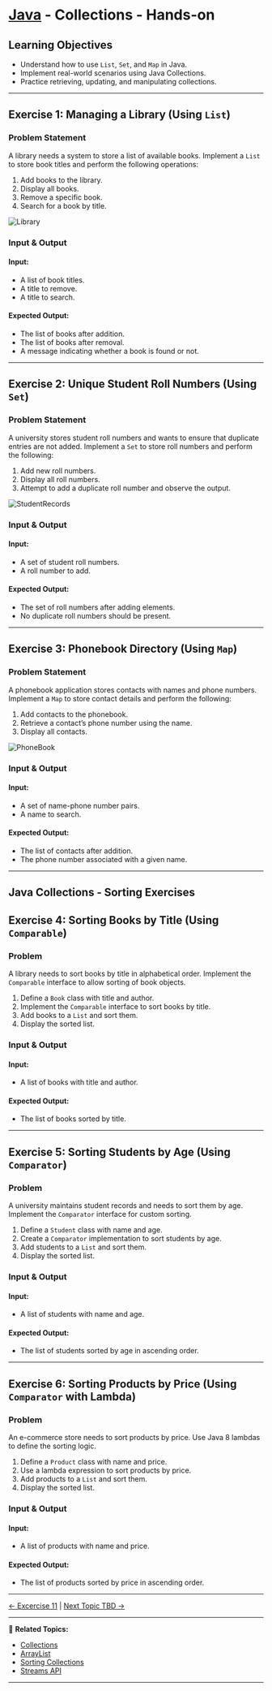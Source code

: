 # [Java](../../) - Collections - Hands-on

## Learning Objectives

- Understand how to use `List`, `Set`, and `Map` in Java.
- Implement real-world scenarios using Java Collections.
- Practice retrieving, updating, and manipulating collections.

---

## Exercise 1: Managing a Library (Using `List`)

### Problem Statement
A library needs a system to store a list of available books. Implement a `List` to store book titles and perform the following operations:

1. Add books to the library.
2. Display all books.
3. Remove a specific book.
4. Search for a book by title.

![Library](./image1.png)

### Input & Output
#### Input:
- A list of book titles.
- A title to remove.
- A title to search.

#### Expected Output:
- The list of books after addition.
- The list of books after removal.
- A message indicating whether a book is found or not.

---

## Exercise 2: Unique Student Roll Numbers (Using `Set`)

### Problem Statement
A university stores student roll numbers and wants to ensure that duplicate entries are not added. Implement a `Set` to store roll numbers and perform the following:

1. Add new roll numbers.
2. Display all roll numbers.
3. Attempt to add a duplicate roll number and observe the output.

![StudentRecords](./image2.png)

### Input & Output
#### Input:
- A set of student roll numbers.
- A roll number to add.

#### Expected Output:
- The set of roll numbers after adding elements.
- No duplicate roll numbers should be present.

---

## Exercise 3: Phonebook Directory (Using `Map`)

### Problem Statement
A phonebook application stores contacts with names and phone numbers. Implement a `Map` to store contact details and perform the following:

1. Add contacts to the phonebook.
2. Retrieve a contact’s phone number using the name.
3. Display all contacts.

![PhoneBook](./image3.png)

### Input & Output
#### Input:
- A set of name-phone number pairs.
- A name to search.

#### Expected Output:
- The list of contacts after addition.
- The phone number associated with a given name.

---

## Java Collections - Sorting Exercises

## Exercise 4: Sorting Books by Title (Using `Comparable`)

### Problem
A library needs to sort books by title in alphabetical order. Implement the `Comparable` interface to allow sorting of book objects.

1. Define a `Book` class with title and author.
2. Implement the `Comparable` interface to sort books by title.
3. Add books to a `List` and sort them.
4. Display the sorted list.

### Input & Output
#### Input:
- A list of books with title and author.

#### Expected Output:
- The list of books sorted by title.

---

## Exercise 5: Sorting Students by Age (Using `Comparator`)

### Problem
A university maintains student records and needs to sort them by age. Implement the `Comparator` interface for custom sorting.

1. Define a `Student` class with name and age.
2. Create a `Comparator` implementation to sort students by age.
3. Add students to a `List` and sort them.
4. Display the sorted list.

### Input & Output
#### Input:
- A list of students with name and age.

#### Expected Output:
- The list of students sorted by age in ascending order.

---

## Exercise 6: Sorting Products by Price (Using `Comparator` with Lambda)

### Problem
An e-commerce store needs to sort products by price. Use Java 8 lambdas to define the sorting logic.

1. Define a `Product` class with name and price.
2. Use a lambda expression to sort products by price.
3. Add products to a `List` and sort them.
4. Display the sorted list.

### Input & Output
#### Input:
- A list of products with name and price.

#### Expected Output:
- The list of products sorted by price in ascending order.


---

[← Excercise 11](../11-abstraction) | [Next Topic TBD →](../next-topic)

---

🔗 **Related Topics:**
- [Collections](../collections/)
- [ArrayList](../arraylist)
- [Sorting Collections](../sorting)
- [Streams API](../streams)
---

